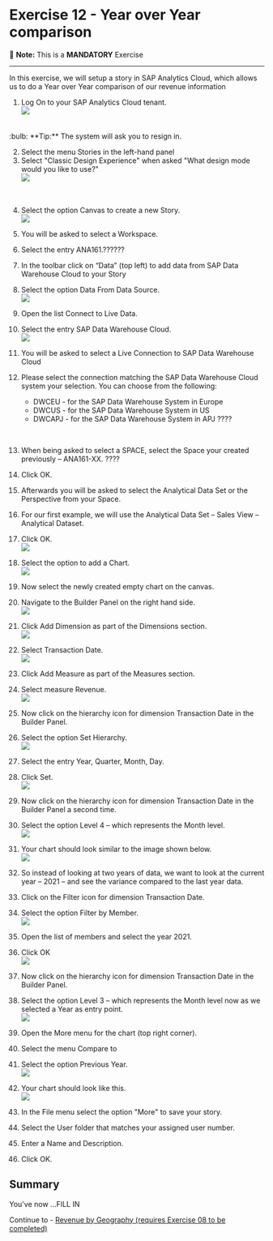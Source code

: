 # Exercise 12 - Year over Year comparison

:memo: **Note:** This is a <strong>MANDATORY</strong>  Exercise

---

In this exercise, we will setup a story in SAP Analytics Cloud, which allows us to do a Year over Year comparison
of our revenue information

1. Log On to your SAP Analytics Cloud tenant.
<br>![](images/00_00_0221.png) 
<br>
:bulb: **Tip:** The system will ask you to resign in.

2. Select the menu Stories in the left-hand panel
3. Select "Classic Design Experience" when asked "What design mode would you like to use?"
<br>![](images/00_00_0222.png) 
<br>

4. Select the option Canvas to create a new Story.
<br>![](images/00_00_0201.png) 


5. You will be asked to select a Workspace.
6. Select the entry ANA161.??????
7. In the toolbar click on “Data” (top left) to add data from SAP Data Warehouse Cloud to your Story
8. Select the option Data From Data Source.
<br>![](images/00_00_0204.png) 

9. Open the list Connect to Live Data.
10. Select the entry SAP Data Warehouse Cloud.
<br>![](images/00_00_0205.png) 

11. You will be asked to select a Live Connection to SAP Data Warehouse Cloud
12. Please select the connection matching the SAP Data Warehouse Cloud system your selection. You can
choose from the following:<br><ul><li>DWCEU - for the SAP Data Warehouse System in Europe</li><li>DWCUS - for the SAP Data Warehouse System in US</li><li>DWCAPJ - for the SAP Data Warehouse System in APJ ????
<br>

13. When being asked to select a SPACE, select the Space your created previously – ANA161-XX. ????
14. Click OK. 
15. Afterwards you will be asked to select the Analytical Data Set or the Perspective from your Space.
16. For our first example, we will use the Analytical Data Set – Sales View – Analytical Dataset.
17. Click OK.
<br>![](images/00_00_0208.png) 

18. Select the option to add a Chart.
<br>![](images/00_00_0207.png) 

19. Now select the newly created empty chart on the canvas.
20. Navigate to the Builder Panel on the right hand side.
<br>![](images/00_00_0203.png) 


21. Click Add Dimension as part of the Dimensions section.
<br>![](images/00_00_0209.png) 

22. Select Transaction Date.
<br>![](images/00_00_0202.png) 

23. Click Add Measure as part of the Measures section.
24. Select measure Revenue.
<br>![](images/00_00_0210.png) 

25. Now click on the hierarchy icon for dimension Transaction Date in the Builder Panel.
26. Select the option Set Hierarchy.
<br>![](images/00_00_0212.png) 

27. Select the entry Year, Quarter, Month, Day.
28. Click Set.
<br>![](images/00_00_0211.png) 

29. Now click on the hierarchy icon for dimension Transaction Date in the Builder Panel a second time.
30. Select the option Level 4 – which represents the Month level.
<br>![](images/00_00_0213.png)

31. Your chart should look similar to the image shown below.
<br>![](images/00_00_0214.png) 

32. So instead of looking at two years of data, we want to look at the current year – 2021 – and see the variance
compared to the last year data.
33. Click on the Filter icon for dimension Transaction Date.
34. Select the option Filter by Member.
<br>![](images/00_00_0215.png) 

35. Open the list of members and select the year 2021.
36. Click OK
<br>![](images/00_00_0216.png) 


37. Now click on the hierarchy icon for dimension Transaction Date in the Builder Panel.
38. Select the option Level 3 – which represents the Month level now as we selected a Year as entry point.
<br>![](images/00_00_0217.png) 

39. Open the More menu for the chart (top right corner).
40. Select the menu Compare to
41. Select the option Previous Year.
<br>![](images/00_00_0218.png) 

42. Your chart should look like this.
<br>![](images/00_00_0219.png) 

43. In the File menu select the option "More" to save your story.
44. Select the User folder that matches your assigned user number.
45. Enter a Name and Description.
46. Click OK.




## Summary

You've now ...FILL IN

Continue to - [Revenue by Geography (requires Exercise 08 to be completed) ](../ex13/README.md)
